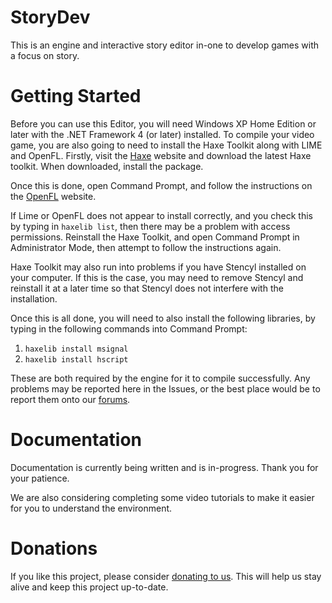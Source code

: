 StoryDev
========
This is an engine and interactive story editor in-one to develop games with a focus on story.

Getting Started
===============
Before you can use this Editor, you will need Windows XP Home Edition or later with the .NET Framework 4 (or later) installed. To compile your video game, you are also going to need to install the Haxe Toolkit along with LIME and OpenFL. Firstly, visit the [Haxe](http://haxe.org/) website and download the latest Haxe toolkit. When downloaded, install the package.

Once this is done, open Command Prompt, and follow the instructions on the [OpenFL](http://www.openfl.org/documentation/setup/install-lime/) website.

If Lime or OpenFL does not appear to install correctly, and you check this by typing in `haxelib list`, then there may be a problem with access permissions. Reinstall the Haxe Toolkit, and open Command Prompt in Administrator Mode, then attempt to follow the instructions again.

Haxe Toolkit may also run into problems if you have Stencyl installed on your computer. If this is the case, you may need to remove Stencyl and reinstall it at a later time so that Stencyl does not interfere with the installation.

Once this is all done, you will need to also install the following libraries, by typing in the following commands into Command Prompt:

1. `haxelib install msignal`
2. `haxelib install hscript`

These are both required by the engine for it to compile successfully. Any problems may be reported here in the Issues, or the best place would be to report them onto our [forums](http://www.colour-id.net/apps/forums/).

Documentation
=============
Documentation is currently being written and is in-progress. Thank you for your patience.

We are also considering completing some video tutorials to make it easier for you to understand the environment.

Donations
=========
If you like this project, please consider [donating to us](https://www.paypal.com/cgi-bin/webscr?cmd=_s-xclick&hosted_button_id=8CLJ92X3E5AF4). This will help us stay alive and keep this project up-to-date.
